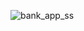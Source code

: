 

![bank_app_ss](https://github.com/batup17/Bank-App/assets/75635273/8dab131d-37f7-43f8-bebf-08c862e6cfe6)

